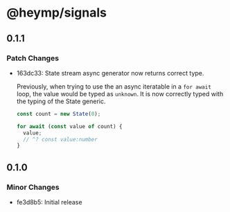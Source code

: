 # @heymp/signals

## 0.1.1

### Patch Changes

- 163dc33: State stream async generator now returns correct type.

  Previously, when trying to use the an async iteratable
  in a `for await` loop, the value would be typed as `unknown`.
  It is now correctly typed with the typing of the State generic.

  ```ts
  const count = new State(0);

  for await (const value of count) {
    value;
    // ^? const value:number
  }
  ```

## 0.1.0

### Minor Changes

- fe3d8b5: Initial release
